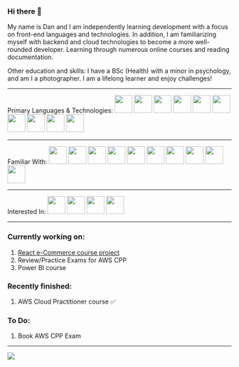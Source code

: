 ### Hi there 👋

My name is Dan and I am independently learning development with a focus on front-end languages and technologies.
In addition, I am familiarizing myself with backend and cloud technologies to become a more well-rounded developer. 
Learning through numerous online courses and reading documentation. 

Other education and skills:
I have a BSc (Health) with a minor in psychology, and am I a photographer. 
I am a lifelong learner and enjoy challenges!

-------------------------------------------------------------------------------
 Primary Languages & Technologies:
<img src="https://github.com/vvsdan/vvsdan/assets/110357864/abb3d920-03b4-415c-a932-42e5b3674c42" width="40" height="40">
<img src="https://github.com/vvsdan/vvsdan/assets/110357864/041ffee8-71e1-4302-a9c3-e1cbad5bb11d" width="40" height="40">
<img src="https://github.com/vvsdan/vvsdan/assets/110357864/6f16e50e-2be9-4c7b-939e-6468955f93bb" width="40" height="40">
<img src="https://github.com/vvsdan/vvsdan/assets/110357864/cb64b8ae-ad00-4f93-bf75-386a939a161f" width="40" height="40">
<img src="https://github.com/vvsdan/vvsdan/assets/110357864/079debd6-df83-41b4-89a5-b99161a3c22c" width="40" height="40">
<img src="https://github.com/vvsdan/vvsdan/assets/110357864/14390be0-0bf4-494d-ba07-afc50be3f55d" width="40" height="40">
<img src="https://user-images.githubusercontent.com/62091613/261395532-b40892ef-efb8-4b0e-a6b5-d1cfc2f3fc35.png" width="40" height="40"> 
<img src="https://seeklogo.com/images/N/netlify-logo-BD8F8A77E2-seeklogo.com.png" width="40" height="40">
<img src="https://upload.wikimedia.org/wikipedia/commons/a/af/Adobe_Photoshop_CC_icon.svg" width="40" height="40">
<img src="https://upload.wikimedia.org/wikipedia/commons/b/b6/Adobe_Photoshop_Lightroom_CC_logo.svg" width="40" height="40">

------------------------------------
 Familiar With:
<img src="https://github.com/vvsdan/vvsdan/assets/110357864/129284ca-7cf4-4614-b349-7404a2f5c5d2" width="40" height="40">
<img src="https://github.com/vvsdan/vvsdan/assets/110357864/a553331c-6d5b-45c0-898f-d3bed50ef2f6" width="40" height="40">
<img src="https://github.com/vvsdan/vvsdan/assets/110357864/08373c36-3330-4df6-82ec-251890aa63b3" width="40" height="40">
<img src="https://github.com/vvsdan/vvsdan/assets/110357864/eceafa23-6e6f-4d48-9353-cb3f3463b42c" width="40" height="40">
<img src="https://github.com/vvsdan/vvsdan/assets/110357864/840bfd6e-b758-4910-b927-a1b77633dd2d" width="40" height="40">
<img src="https://user-images.githubusercontent.com/25181517/187896150-cc1dcb12-d490-445c-8e4d-1275cd2388d6.png" width="40" height="40">
<img src="https://user-images.githubusercontent.com/25181517/183896132-54262f2e-6d98-41e3-8888-e40ab5a17326.png" width="40" height="40"> 
<img src="https://user-images.githubusercontent.com/25181517/192109061-e138ca71-337c-4019-8d42-4792fdaa7128.png" width="40" height="40">
<img src="https://upload.wikimedia.org/wikipedia/commons/c/cb/Adobe_After_Effects_CC_icon.svg" width="40" height="40">
<img src="https://upload.wikimedia.org/wikipedia/commons/2/29/Postgresql_elephant.svg" width="40" height="40">

------------------------------------
 Interested In:
<img src="https://github.com/vvsdan/vvsdan/assets/110357864/96fa6625-f7fb-4630-b68f-43bba10a1758" width="40" height="40">
<img src="https://github.com/vvsdan/vvsdan/assets/110357864/c9c5fb66-9f92-448b-b6d0-061a7f0ea83c" width="40" height="40">
<img src="https://github.com/vvsdan/vvsdan/assets/110357864/9da47247-51f6-4715-9430-4f5be828c282" width="40" height="40">
<img src="https://github.com/marwin1991/profile-technology-icons/assets/136815194/5f8c622c-c217-4649-b0a9-7e0ee24bd704" width="40" height="40">

------------------------------------

### Currently working on: 
1) [React e-Commerce course project](https://github.com/vvsdan/comfy-store) 
2) Review/Practice Exams for AWS CPP
3) Power BI course

### Recently finished: 
1) AWS Cloud Practitioner course ✅

### To Do: 
1) Book AWS CPP Exam 

-----------------------------------

<img src="https://camo.githubusercontent.com/b9a9b7a91943e87e70e11ac09170b5296f4642039c96321eb410ddf1e22cc0c6/68747470733a2f2f63617073756c652d72656e6465722e76657263656c2e6170702f6170693f747970653d776176696e6726636f6c6f723d303a3030633366662c3130303a666666663163266865696768743d38302673656374696f6e3d666f6f746572">

<!--
**vvsdan/vvsdan** is a ✨ _special_ ✨ repository because its `README.md` (this file) appears on your GitHub profile.

Here are some ideas to get you started:

- 🔭 I’m currently working on ...
- 🌱 I’m currently learning ...
- 👯 I’m looking to collaborate on ...
- 🤔 I’m looking for help with ...
- 💬 Ask me about ...![Uploading css3-original.svg…]()

- 📫 How to reach me: ...
- 😄 Pronouns: ...
- ⚡ Fun fact: ...
-->
